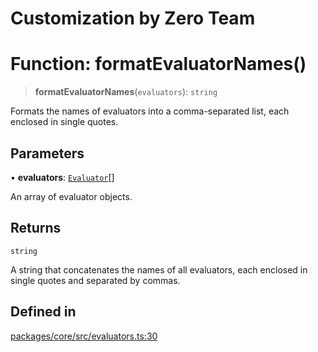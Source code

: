 # Customization by Zero Team

# Function: formatEvaluatorNames()

> **formatEvaluatorNames**(`evaluators`): `string`

Formats the names of evaluators into a comma-separated list, each enclosed in single quotes.

## Parameters

• **evaluators**: [`Evaluator`](../interfaces/Evaluator.md)[]

An array of evaluator objects.

## Returns

`string`

A string that concatenates the names of all evaluators, each enclosed in single quotes and separated by commas.

## Defined in

[packages/core/src/evaluators.ts:30](https://github.com/elizaos/eliza/blob/7fcf54e7fb2ba027d110afcc319c0b01b3f181dc/packages/core/src/evaluators.ts#L30)
